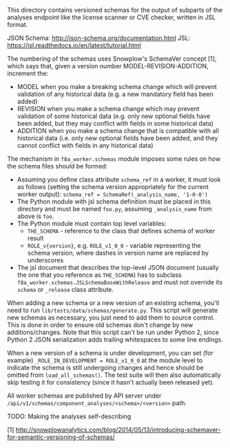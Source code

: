 This directory contains versioned schemas for the output of subparts of the analyses
endpoint like the license scanner or CVE checker, written in JSL format.

JSON Schema: http://json-schema.org/documentation.html
JSL: https://jsl.readthedocs.io/en/latest/tutorial.html

The numbering of the schemas uses Snowplow's SchemaVer concept [1], which says
that, given a version number MODEL-REVISION-ADDITION, increment the:

* MODEL when you make a breaking schema change which will prevent validation
  of any historical data (e.g. a new mandatory field has been added)
* REVISION when you make a schema change which may prevent validation of
  some historical data (e.g. only new optional fields have been added, but they
  may conflict with fields in some historical data)
* ADDITION when you make a schema change that is compatible with all
  historical data (i.e. only new optional fields have been added, and they
  cannot conflict with fields in any historical data)

The mechanism in `f8a_worker.schemas` module imposes some rules on how the schema
files should be formed:
- Assuming you define class attribute `schema_ref` in a worker, it must look
  as follows (setting the schema version appropriately for the current worker
  output): `schema_ref = SchemaRef(_analysis_name, '1-0-0')`
- The Python module with jsl schema definition must be placed in this directory
  and must be named `foo.py`, assuming `_analysis_name` from above is `foo`.
- The Python module must contain top level variables:
  - `THE_SCHEMA` - reference to the class that defines schema of worker result
  - `ROLE_v{version}`, e.g. `ROLE_v1_0_0` - variable representing the schema
     version, where dashes in version name are replaced by underscores
- The jsl document that describes the top-level JSON document (usually the one
  that you reference as `THE_SCHEMA`) has to subclass
  `f8a_worker.schemas.JSLSchemaBaseWithRelease` and must not override its `schema`
  or `_release` class attribute.

When adding a new schema or a new version of an existing schema, you'll need
to run `lib/tests/data/schemas/generate.py`. This script will generate new
schemas as necessary, you just need to add them to source control. This is
done in order to ensure old schemas don't change by new additions/changes.
Note that this script can't be run under Python 2, since Python 2 JSON
serialization adds trailing whitespaces to some line endings.

When a new version of a schema is under development, you can set (for example)
`_ROLE_IN_DEVELOPMENT = ROLE_v1_0_0` at the module level to indicate the schema
is still undergoing changes and hence should be omitted from
`load_all_schemas()`. The test suite will then also automatically skip testing
it for consistency (since it hasn't actually been released yet).

All worker schemas are published by API server under
`/api/v1/schemas/component_analyses/<schema>/<version>` path.

TODO: Making the analyses self-describing

[1] http://snowplowanalytics.com/blog/2014/05/13/introducing-schemaver-for-semantic-versioning-of-schemas/
